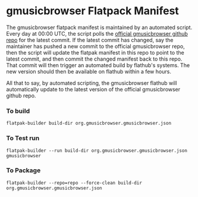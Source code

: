 # gmusicbrowser Flatpack Manifest

The gmusicbrowser flatpack manifest is maintained by an automated script. Every day at 00:00 UTC, the script polls the [official gmusicbrowser github repo](https://github.com/squentin/gmusicbrowser) for the latest commit. If the latest commit has changed, say the maintainer has pushed a new commit to the official gmusicbrowser repo, then the script will update the flatpak manifest in this repo to point to the latest commit, and then commit the changed manifest back to this repo. That commit will then trigger an automated build by flathub's systems. The new version should then be available on flathub within a few hours. 

All that to say, by automated scripting, the gmusicbrowser flathub will automatically update to the latest version of the official gmusicbrowser github repo.

### To build
`flatpak-builder build-dir org.gmusicbrowser.gmusicbrowser.json`

### To Test run
`flatpak-builder --run build-dir org.gmusicbrowser.gmusicbrowser.json gmusicbrowser`

### To Package
`flatpak-builder --repo=repo --force-clean build-dir org.gmusicbrowser.gmusicbrowser.json`

